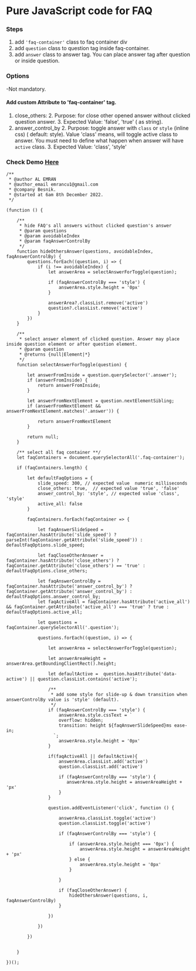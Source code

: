 # Pure JavaScript code for FAQ

### Steps
1. add `'faq-container'` class to faq container div
2. add `question` class to question tag inside faq-container.
3. add `answer` class to answer tag. You can place answer tag after question or inside question.

### Options
-Not mandatory.
#### Add custom Attribute to 'faq-container' tag.
1. close_others:
   2. Purpose: for close other opened answer without clicked question answer.
   3. Expected Value: 'false', 'true' ( as string).
1. answer_control_by
   2. Purpose: toggle answer with `class` or `style` (inline css) ( default: style). Value 'class' means, will toggle active class to answer. You must need to define what happen when answer will have `active` class. 
   3. Expected Value: 'class', 'style'

### Check Demo [Here](https://codepen.io/emrancu/full/qBKvdmR)

```
/**
 * @author AL EMRAN
 * @author_email emrancu1@gmail.com
 * @company Besnik.
 * @started at 6am 8th December 2022.
 */

(function () {

    /**
     * hide FAQ's all answers without clicked question's answer
     * @param questions
     * @param avoidableIndex
     * @param faqAnswerControlBy
     */
    function hideOthersAnswer(questions, avoidableIndex, faqAnswerControlBy) {
        questions.forEach((question, i) => {
            if (i !== avoidableIndex) {
                let answerArea = selectAnswerForToggle(question);

                if (faqAnswerControlBy === 'style') {
                    answerArea.style.height = '0px'
                }

                answerArea?.classList.remove('active')
                question?.classList.remove('active')
            }
        })
    }

    /**
     * select answer element of clicked question. Answer may place inside question element or after question element.
     * @param question
     * @returns {null|Element|*}
     */
    function selectAnswerForToggle(question) {

        let answerFromInside = question.querySelector('.answer');
        if (answerFromInside) {
            return answerFromInside;
        }

        let answerFromNextElement = question.nextElementSibling;
        if (answerFromNextElement && answerFromNextElement.matches('.answer')) {

            return answerFromNextElement
        }

        return null;
    }

    /** select all faq container **/
    let faqContainers = document.querySelectorAll('.faq-container');

    if (faqContainers.length) {

        let defaultFaqOptions = {
            slide_speed: 300, // expected value  numeric milliseconds
            close_others: true,  // expected value 'true', 'false'
            answer_control_by: 'style', // expected value 'class', 'style'
            active_all: false
        }

        faqContainers.forEach(faqContainer => {

            let faqAnswerSlideSpeed = faqContainer.hasAttribute('slide_speed') ? parseInt(faqContainer.getAttribute('slide_speed')) : defaultFaqOptions.slide_speed;

            let faqCloseOtherAnswer = faqContainer.hasAttribute('close_others') ? faqContainer.getAttribute('close_others') == 'true' : defaultFaqOptions.close_others;

            let faqAnswerControlBy = faqContainer.hasAttribute('answer_control_by') ? faqContainer.getAttribute('answer_control_by') : defaultFaqOptions.answer_control_by;
            let faqActiveAll = faqContainer.hasAttribute('active_all') && faqContainer.getAttribute('active_all') === 'true' ? true : defaultFaqOptions.active_all;

            let questions = faqContainer.querySelectorAll('.question');

            questions.forEach((question, i) => {

                let answerArea = selectAnswerForToggle(question);

                let answerAreaHeight = answerArea.getBoundingClientRect().height;

                let defaultActive =  question.hasAttribute('data-active') || question.classList.contains('active');

                /**
                 * add some style for slide-up & down transition when answerControlBy value is 'style' (default).
                 */
                if (faqAnswerControlBy === 'style') {
                    answerArea.style.cssText = `
                    overflow: hidden;
                    transition: height ${faqAnswerSlideSpeed}ms ease-in;
                  `;
                    answerArea.style.height = '0px'
                }

                if(faqActiveAll || defaultActive){
                    answerArea.classList.add('active')
                    question.classList.add('active')

                    if (faqAnswerControlBy === 'style') {
                       answerArea.style.height = answerAreaHeight + 'px'
                    }
                }

                question.addEventListener('click', function () {

                    answerArea.classList.toggle('active')
                    question.classList.toggle('active')

                    if (faqAnswerControlBy === 'style') {

                        if (answerArea.style.height === '0px') {
                            answerArea.style.height = answerAreaHeight + 'px'
                        } else {
                            answerArea.style.height = '0px'
                        }

                    }

                    if (faqCloseOtherAnswer) {
                        hideOthersAnswer(questions, i, faqAnswerControlBy)
                    }

                })

            })

        })


    }

})();
```